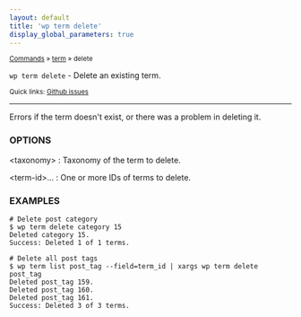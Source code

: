 ```yaml
---
layout: default
title: 'wp term delete'
display_global_parameters: true
---
```


<small>[Commands](/commands/) &raquo; [term](/commands/term/) &raquo; delete</small>

`wp term delete` - Delete an existing term.

<small>Quick links: <a href="https://github.com/wp-cli/wp-cli/issues?q=is%3Aopen+label%3Acommand%3Aterm-delete+sort%3Aupdated-desc">Github issues</a></small>

<hr />

Errors if the term doesn't exist, or there was a problem in deleting it.

### OPTIONS

&lt;taxonomy&gt;
: Taxonomy of the term to delete.

&lt;term-id&gt;...
: One or more IDs of terms to delete.

### EXAMPLES

    # Delete post category
    $ wp term delete category 15
    Deleted category 15.
    Success: Deleted 1 of 1 terms.

    # Delete all post tags
    $ wp term list post_tag --field=term_id | xargs wp term delete post_tag
    Deleted post_tag 159.
    Deleted post_tag 160.
    Deleted post_tag 161.
    Success: Deleted 3 of 3 terms.



